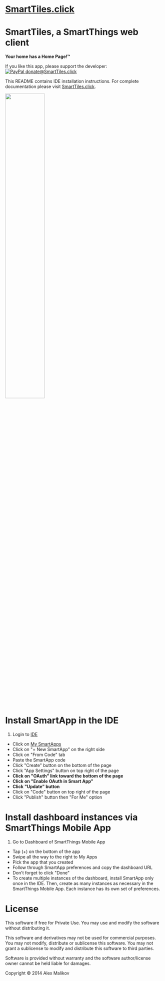 [SmartTiles.click](http://SmartTiles.click)
=====

SmartTiles, a SmartThings web client
======
**Your home has a Home Page!™**

If you like this app, please support the developer:<br/> [![PayPal](https://www.paypalobjects.com/en_US/i/btn/btn_donate_SM.gif) donate@SmartTiles.click](https://www.paypal.com/cgi-bin/webscr?cmd=_s-xclick&hosted_button_id=A5K5L44TEF77U)

This README contains IDE installation instructions. For complete documentation please visit [SmartTiles.click](http://SmartTiles.click).

<img src="https://raw.githubusercontent.com/625alex/SmartTiles/gh-pages/sample.png" width="50%" height="50%"></img>

Install SmartApp in the IDE
======
1. Login to [IDE](https://graph.api.smartthings.com/)
* Click on [My SmartApps]( https://graph.api.smartthings.com/ide/apps)
* Click on "+ New SmartApp" on the right side
* Click on "From Code" tab
* Paste the SmartApp code
* Click "Create" button on the bottom of the page
* Click "App Settings" button on top right of the page
* <b>Click on "OAuth" link toward the bottom of the page</b>
* <b>Click on "Enable OAuth in Smart App"</b>
* <b>Click "Update" button</b>
* Click on "Code" button on top right of the page
* Click "Publish" button then "For Me" option

Install dashboard instances via SmartThings Mobile App
======

1. Go to Dashboard of SmartThings Mobile App
* Tap (+) on the bottom of the app
* Swipe all the way to the right to My Apps
* Pick the app that you created
* Follow through SmartApp preferences and copy the dashboard URL
* Don't forget to click "Done"
* To create multiple instances of the dashboard, install SmartApp only once in the IDE. Then, create as many instances as necessary in the SmartThings Mobile App. Each instance has its own set of preferences.


License
=====
This software if free for Private Use. You may use and modify the software without distributing it.

This software and derivatives may not be used for commercial purposes.
You may not modify, distribute or sublicense this software.
You may not grant a sublicense to modify and distribute this software to third parties.

Software is provided without warranty and the software author/license owner cannot be held liable for damages.

Copyright © 2014 Alex Malikov
